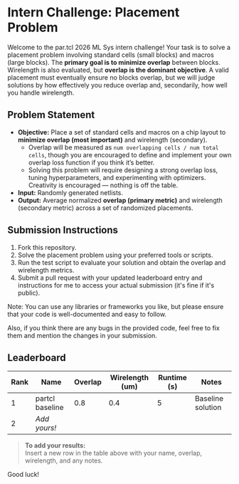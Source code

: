 # Intern Challenge: Placement Problem

Welcome to the par.tcl 2026 ML Sys intern challenge! Your task is to solve a placement problem involving standard cells (small blocks) and macros (large blocks). The **primary goal is to minimize overlap** between blocks. Wirelength is also evaluated, but **overlap is the dominant objective**. A valid placement must eventually ensure no blocks overlap, but we will judge solutions by how effectively you reduce overlap and, secondarily, how well you handle wirelength.  

## Problem Statement

- **Objective:** Place a set of standard cells and macros on a chip layout to **minimize overlap (most important)** and wirelength (secondary).  
  - Overlap will be measured as `num overlapping cells / num total cells`, though you are encouraged to define and implement your own overlap loss function if you think it’s better.  
  - Solving this problem will require designing a strong overlap loss, tuning hyperparameters, and experimenting with optimizers. Creativity is encouraged — nothing is off the table.  
- **Input:** Randomly generated netlists.  
- **Output:** Average normalized **overlap (primary metric)** and wirelength (secondary metric) across a set of randomized placements.  

## Submission Instructions

1. Fork this repository.  
2. Solve the placement problem using your preferred tools or scripts.  
3. Run the test script to evaluate your solution and obtain the overlap and wirelength metrics.  
4. Submit a pull request with your updated leaderboard entry and instructions for me to access your actual submission (it's fine if it's public).  

Note: You can use any libraries or frameworks you like, but please ensure that your code is well-documented and easy to follow.  

Also, if you think there are any bugs in the provided code, feel free to fix them and mention the changes in your submission.  


## Leaderboard

| Rank | Name            | Overlap     | Wirelength (um) | Runtime (s) | Notes                |
|------|-----------------|-------------|-----------------|-------------|----------------------|
| 1    | partcl baseline | 0.8         | 0.4             | 5           | Baseline solution    |
| 2    | *Add yours!*    |             |                 |             |                      |

> **To add your results:**  
> Insert a new row in the table above with your name, overlap, wirelength, and any notes.

Good luck!
